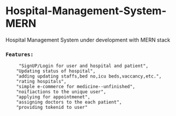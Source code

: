 # Hospital-Management-System-MERN
Hospital Management System under development with MERN stack

### `Features:`
         "SignUP/Login for user and hospital and patient",
        "Updating status of hospital",
        "adding updating staffs,bed no,icu beds,vaccancy,etc.",
        "rating hospitals",
        "simple e-commerce for medicine--unfinished",
        "noifiactions to the unique user",
        "applying for appointmenet",
        "assigning doctors to the each patient",
        "providing tokenid to user"
